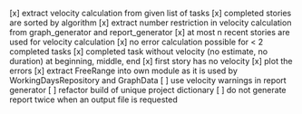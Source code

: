 [x] extract velocity calculation from given list of tasks
[x] completed stories are sorted by algorithm
[x] extract number restriction in velocity calculation from graph_generator and report_generator
[x] at most n recent stories are used for velocity calculation
[x] no error calculation possible for < 2 completed tasks
[x] completed task without velocity (no estimate, no duration) at beginning, middle, end
[x] first story has no velocity
[x] plot the errors
[x] extract FreeRange into own module as it is used by WorkingDaysRepository and GraphData
[ ] use velocity warnings in report generator
[ ] refactor build of unique project dictionary
[ ] do not generate report twice when an output file is requested